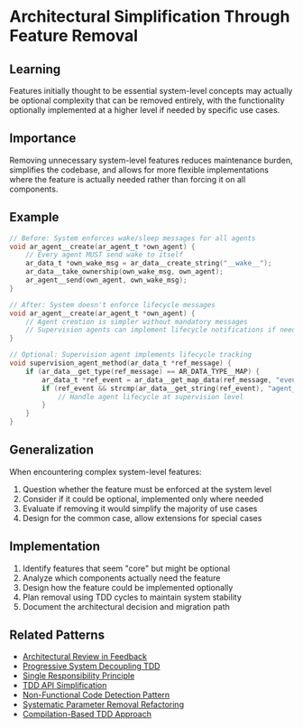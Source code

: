 # Architectural Simplification Through Feature Removal

## Learning
Features initially thought to be essential system-level concepts may actually be optional complexity that can be removed entirely, with the functionality optionally implemented at a higher level if needed by specific use cases.

## Importance
Removing unnecessary system-level features reduces maintenance burden, simplifies the codebase, and allows for more flexible implementations where the feature is actually needed rather than forcing it on all components.

## Example
```c
// Before: System enforces wake/sleep messages for all agents
void ar_agent__create(ar_agent_t *own_agent) {
    // Every agent MUST send wake to itself
    ar_data_t *own_wake_msg = ar_data__create_string("__wake__");
    ar_data__take_ownership(own_wake_msg, own_agent);
    ar_agent__send(own_agent, own_wake_msg);
}

// After: System doesn't enforce lifecycle messages
void ar_agent__create(ar_agent_t *own_agent) {
    // Agent creation is simpler without mandatory messages
    // Supervision agents can implement lifecycle notifications if needed
}

// Optional: Supervision agent implements lifecycle tracking
void supervision_agent_method(ar_data_t *ref_message) {
    if (ar_data__get_type(ref_message) == AR_DATA_TYPE__MAP) {
        ar_data_t *ref_event = ar_data__get_map_data(ref_message, "event");
        if (ref_event && strcmp(ar_data__get_string(ref_event), "agent_created") == 0) {
            // Handle agent lifecycle at supervision level
        }
    }
}
```

## Generalization
When encountering complex system-level features:
1. Question whether the feature must be enforced at the system level
2. Consider if it could be optional, implemented only where needed
3. Evaluate if removing it would simplify the majority of use cases
4. Design for the common case, allow extensions for special cases

## Implementation
1. Identify features that seem "core" but might be optional
2. Analyze which components actually need the feature
3. Design how the feature could be implemented optionally
4. Plan removal using TDD cycles to maintain system stability
5. Document the architectural decision and migration path

## Related Patterns
- [Architectural Review in Feedback](architectural-review-in-feedback.md)
- [Progressive System Decoupling TDD](progressive-system-decoupling-tdd.md)
- [Single Responsibility Principle](single-responsibility-principle.md)
- [TDD API Simplification](tdd-api-simplification.md)
- [Non-Functional Code Detection Pattern](non-functional-code-detection-pattern.md)
- [Systematic Parameter Removal Refactoring](systematic-parameter-removal-refactoring.md)
- [Compilation-Based TDD Approach](compilation-based-tdd-approach.md)